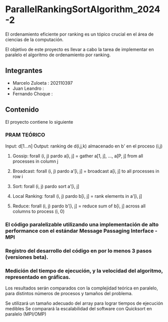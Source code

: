 # ParallelRankingSortAlgorithm_2024-2

El ordenamiento eficiente por ranking es un tópico crucial en el área de ciencias de la computación.

El objetivo de este proyecto es llevar a cabo la tarea de implementar en paralelo el algoritmo de ordenamiento por ranking.

## Integrantes
- Marcelo Zuloeta : 202110397
- Juan Leandro :
- Fernando Choque :


## Contenido

El proyecto contiene lo siguiente
### PRAM TEÓRICO

Input: d[1...n]
Output: ranking de d(i,j,k) almacenado en b' en el proceso (i,j)

1. Gossip:
   forall (i, j) pardo
       a[i, j] = gather a[1, j], ..., a[P, j] from all processes in column j

2. Broadcast:
   forall (i, j) pardo
       a'[i, j] = broadcast a[i, j] to all processes in row i

3. Sort:
   forall (i, j) pardo
       sort a'[i, j]

4. Local Ranking:
   forall (i, j) pardo
       b[i, j] = rank elements in a'[i, j]

5. Reduce:
   forall (i, j) pardo
       b'[i, j] = reduce sum of b[i, j] across all columns to process (i, 0)


### El código paralelizable utilizando una implementación de alto performance con el estándar Message Passaging Interface - MPI

### Registro del desarrollo del código en por lo menos 3 pasos (versiones beta).


### Medición del tiempo de ejecución, y la velocidad del algoritmo, representado en gráficas.
Los resultados serán comparados con la complejidad teórica en paralelo, para distintos números de
procesos y tamaños del problema. 

Se utilizará un tamaño adecuado del array para lograr tiempos de ejecución medibles
Se comparará la escalabilidad del software con Quicksort en paralelo (MPI/OMP)
